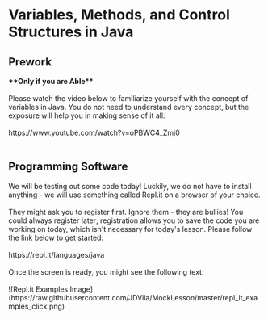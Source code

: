 <h1>Variables, Methods, and Control Structures in Java</h1>
<h2>Prework</h2>
<b>**Only if you are Able**</b> 
<br><br>
Please watch the video below to familiarize yourself with the concept of variables in Java.
You do not need to understand every concept, but the exposure will help you in making sense of it all:
<br><br>
https://www.youtube.com/watch?v=oPBWC4_Zmj0
<br><br>
<h2>Programming Software</h2>
We will be testing out some code today! Luckily, we do not have to install anything - we will use something called Repl.it on a browser of your choice.
<br><br>
They might ask you to register first. Ignore them - they are bullies! You could always register later; registration allows you to save the code you are working on today,
which isn't necessary for today's lesson. 
Please follow the link below to get started:
<br><br>
https://repl.it/languages/java
<br><br>
Once the screen is ready, you might see the following text:
<br><br>
![Repl.it Examples Image](https://raw.githubusercontent.com/JDVila/MockLesson/master/repl_it_examples_click.png)
